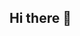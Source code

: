 ## Hi there 👋

<!--
**Ishanth766/Ishanth766** is a ✨ _special_ ✨ repository because its `README.md` (this file) appears on your GitHub profile.

Here are some ideas to get you started:

- 🔭 I’m currently working on a project called Cognishell that emulates a real shell.
- 🌱 I’m currently learning C.
- 👯 I’m looking to collaborate on open source projects based on C to improve my C skills.
- 🤔 I’m looking for help with finding open source projects that use C .
- 📫 How to reach me: ...
- 😄 Pronouns: He/Him .
- ⚡ Fun fact: I don't like playing video games 🙂.
-->
